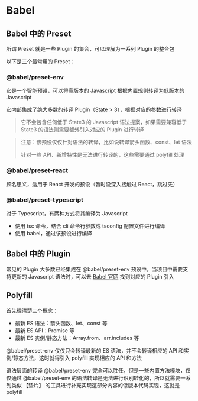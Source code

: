 # Babel

## Babel 中的 Preset

所谓 Preset 就是一些 Plugin 的集合，可以理解为一系列 Plugin 的整合包

以下是三个最常用的 Preset：

### @babel/preset-env

它是一个智能预设，可以将高版本的 Javascript 根据内置规则转译为低版本的 Javascript

它内部集成了绝大多数的转译 Plugin（State > 3），根据对应的参数进行转译

> 它不会包含任何低于 State3 的 Javascript 语法提案，如果需要兼容低于 State3 的语法则需要额外引入对应的 Plugin 进行转译

> 注意：该预设仅仅针对语法的转译，比如说转译箭头函数、const、let 语法
>
> 针对一些 API、新增特性是无法进行转译的，这些需要通过 polyfill 处理

### @babel/preset-react

顾名思义，适用于 React 开发的预设（暂时没深入接触过 React，跳过先）

### @babel/preset-typescript

对于 Typescript，有两种方式将其编译为 Javascript

- 使用 tsc 命令，结合 cli 命令行参数或 tsconfig 配置文件进行编译
- 使用 babel，通过该预设进行编译

## Babel 中的 Plugin

常见的 Plugin 大多数已经集成在 @babel/preset-env 预设中，当项目中需要支持更新的 Javascript 语法时，可以去 [Babel 官网](https://babeljs.io/docs/en/plugins-list) 找到对应的 Plugin 引入

## Polyfill

首先理清楚三个概念：

- 最新 ES 语法：箭头函数、let、const 等
- 最新 ES API：Promise 等
- 最新 ES 实例/静态方法：Array.from、arr.includes 等

@babel/preset-env 仅仅只会转译最新的 ES 语法，并不会转译相应的 API 和实例/静态方法，这时就得引入 polyfill 实现相应的 API 和方法

语法层面的转译 @babel/preset-env 完全可以胜任，但是一些内置方法模块，仅仅通过 @babel/preset-env 的语法转译是无法进行识别转化的，所以就需要一系列类似 【垫片】 的工具进行补充实现这部分内容的低版本代码实现，这就是 polyfill

